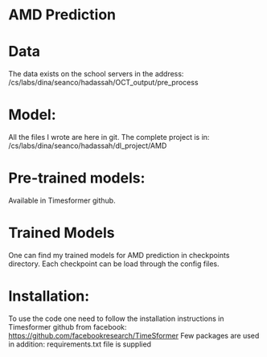 # AMD Prediction

# Data
The data exists on the school servers in the address:
/cs/labs/dina/seanco/hadassah/OCT_output/pre_process

# Model:
All the files I wrote are here in git.
The complete project is in:
/cs/labs/dina/seanco/hadassah/dl_project/AMD

# Pre-trained models:
Available in Timesformer github.

# Trained Models
One can find my trained models for AMD prediction in checkpoints directory.
Each checkpoint can be load through the config files.

# Installation:
To use the code one need to follow the installation instructions in Timesformer github from facebook:
https://github.com/facebookresearch/TimeSformer
Few packages are used in addition:
requirements.txt file is supplied
